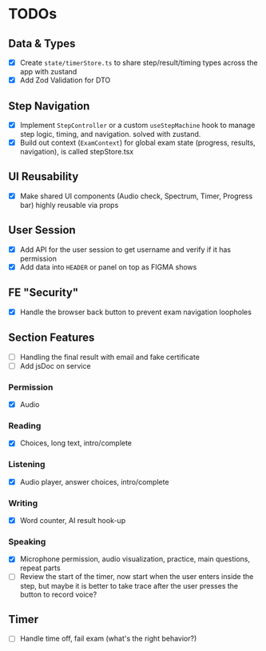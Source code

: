 # TODOs

## Data & Types

- [x] Create `state/timerStore.ts` to share step/result/timing types across the app with zustand
- [x] Add Zod Validation for DTO

## Step Navigation

- [x] Implement `StepController` or a custom `useStepMachine` hook to manage step logic, timing, and navigation. solved with zustand.
- [x] Build out context (`ExamContext`) for global exam state (progress, results, navigation), is called stepStore.tsx

## UI Reusability

- [x] Make shared UI components (Audio check, Spectrum, Timer, Progress bar) highly reusable via props

## User Session

- [x] Add API for the user session to get username and verify if it has permission
- [x] Add data into `HEADER` or panel on top as FIGMA shows

## FE "Security"

- [x] Handle the browser back button to prevent exam navigation loopholes

## Section Features
- [ ] Handling the final result with email and fake certificate
- [ ] Add jsDoc on service

### Permission

- [x] Audio

### Reading

- [x] Choices, long text, intro/complete

### Listening

- [x] Audio player, answer choices, intro/complete

### Writing

- [x] Word counter, AI result hook-up

### Speaking

- [x] Microphone permission, audio visualization, practice, main questions, repeat parts
- [ ] Review the start of the timer, now start when the user enters inside the step, but maybe it is better to take trace after the user presses the button to record voice?

## Timer

- [ ] Handle time off, fail exam (what's the right behavior?)
